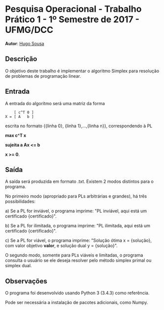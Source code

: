 # Pesquisa Operacional - Trabalho Prático 1 - 1º Semestre de 2017 - UFMG/DCC

**Autor**: [Hugo Sousa](https://github.com/ha2398)

## Descrição

O objetivo deste trabalho é implementar o algoritmo Simplex para resolução de problemas de programação linear.

## Entrada

A entrada do algoritmo será uma matriz da forma

        [ c^T 0 ]
    X = [ A   b ]

escrita no formato {{linha 0}, {linha 1},...,{linha n}}, correspondendo à PL

**max c^T x**

**sujeita a Ax <= b**

**x >= 0**.


## Saída

A saída será produzida em formato .txt. Existem 2 modos distintos para o programa.

No primeiro modo (apropriado para PLs arbitrárias e grandes), há três possibilidades:

a) Se a PL for inviável, o programa imprime:
"PL inviável, aqui está um certificado {certificado}".

b) Se a PL for ilimitada, o programa imprime:
"PL ilimitada, aqui está um certificado {certificado}".

c) Se a PL for viável, o programa imprime:
"Solução ótima x = {solução}, com valor objetivo **valor**, e solução dual y = {solução}".

O segundo modo, somente para PLs viáveis e limitadas, o programa consulta o usuário se ele deseja resolver pelo método simplex primal ou simplex dual.

## Observações

O programa foi desenvolvido usando Python 3 (3.4.3) como referência.

Pode ser necessária a instalação de pacotes adicionais, como Numpy.